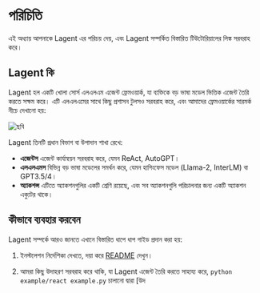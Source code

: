 # পরিচিতি

এই অধ্যায় আপনাকে Lagent এর পরিচয় দেয়, এবং Lagent সম্পর্কিত বিস্তারিত টিউটোরিয়ালের লিঙ্ক সরবরাহ করে।

## Lagent কি

Lagent হল একটি খোলা সোর্স এলএলএম এজেন্ট ফ্রেমওয়ার্ক, যা ব্যক্তিকে বড় ভাষা মডেল ভিত্তিক এজেন্ট তৈরি করতে সক্ষম করে। এটি এলএলএমের সাথে কিছু প্রশাসন টুলসও সরবরাহ করে, এবং আমাদের ফ্রেমওয়ার্কের সারমর্ক নীচে দেখানো হয়:

![ছবি](https://github.com/InternLM/lagent/assets/24351120/e104171e-4baf-43b3-8e6d-90cff1b298b6)

Lagent তিনটি প্রধান বিভাগ বা উপাদান শাখা রেখে:

- **এজেন্টস** এজেন্ট কার্যান্বয়ন সরবরাহ করে, যেমন ReAct, AutoGPT।
- **এলএলএমস** বিভিন্ন বড় ভাষা মডেলের সমর্থন করে, যেমন হাগিংফেস মডেল (Llama-2, InterLM) বা GPT3.5/4।
- **অ্যাকশন্স** এটিতে অ্যাকশনগুলির একটি শ্রেণি রয়েছে, এবং সব অ্যাকশনগুলি পরিচালনার জন্য একটি অ্যাকশন এক্যুটর থাকে।

## কীভাবে ব্যবহার করবেন

Lagent সম্পর্কে আরও জানতে এখানে বিস্তারিত ধাপে ধাপ গাইড প্রদান করা হয়:

1. ইনস্টলেশন নির্দেশিকা দেখতে, দয়া করে [README](../../../README_in_beng.md) দেখুন।

2. আমরা কিছু উদাহরণ সরবরাহ করে থাকি, যা Lagent এজেন্ট তৈরি করতে সাহায্য করে, `python example/react example.py` চালানো দ্বারা [উদ
